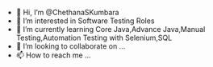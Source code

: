 - 👋 Hi, I’m @ChethanaSKumbara
- 👀 I’m interested in Software Testing Roles
- 🌱 I’m currently learning Core Java,Advance Java,Manual Testing,Automation Testing with Selenium,SQL
- 💞️ I’m looking to collaborate on ...
- 📫 How to reach me ...

<!---
ChethanaSKumbara/ChethanaSKumbara is a ✨ special ✨ repository because its `README.md` (this file) appears on your GitHub profile.
You can click the Preview link to take a look at your changes.
--->
